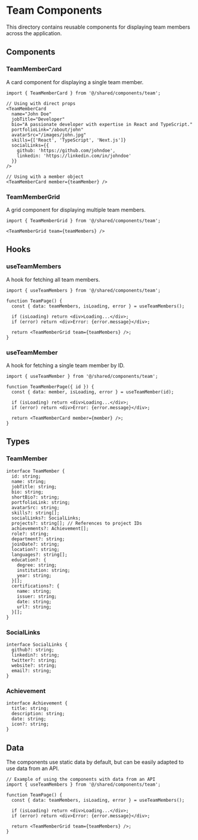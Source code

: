 # Team Components

This directory contains reusable components for displaying team members across the application.

## Components

### TeamMemberCard

A card component for displaying a single team member.

```tsx
import { TeamMemberCard } from '@/shared/components/team';

// Using with direct props
<TeamMemberCard 
  name="John Doe"
  jobTitle="Developer"
  bio="A passionate developer with expertise in React and TypeScript."
  portfolioLink="/about/john"
  avatarSrc="/images/john.jpg"
  skills={['React', 'TypeScript', 'Next.js']}
  socialLinks={{
    github: 'https://github.com/johndoe',
    linkedin: 'https://linkedin.com/in/johndoe'
  }}
/>

// Using with a member object
<TeamMemberCard member={teamMember} />
```

### TeamMemberGrid

A grid component for displaying multiple team members.

```tsx
import { TeamMemberGrid } from '@/shared/components/team';

<TeamMemberGrid team={teamMembers} />
```

## Hooks

### useTeamMembers

A hook for fetching all team members.

```tsx
import { useTeamMembers } from '@/shared/components/team';

function TeamPage() {
  const { data: teamMembers, isLoading, error } = useTeamMembers();

  if (isLoading) return <div>Loading...</div>;
  if (error) return <div>Error: {error.message}</div>;

  return <TeamMemberGrid team={teamMembers} />;
}
```

### useTeamMember

A hook for fetching a single team member by ID.

```tsx
import { useTeamMember } from '@/shared/components/team';

function TeamMemberPage({ id }) {
  const { data: member, isLoading, error } = useTeamMember(id);

  if (isLoading) return <div>Loading...</div>;
  if (error) return <div>Error: {error.message}</div>;

  return <TeamMemberCard member={member} />;
}
```

## Types

### TeamMember

```tsx
interface TeamMember {
  id: string;
  name: string;
  jobTitle: string;
  bio: string;
  shortBio?: string;
  portfolioLink: string;
  avatarSrc: string;
  skills?: string[];
  socialLinks?: SocialLinks;
  projects?: string[]; // References to project IDs
  achievements?: Achievement[];
  role?: string;
  department?: string;
  joinDate?: string;
  location?: string;
  languages?: string[];
  education?: {
    degree: string;
    institution: string;
    year: string;
  }[];
  certifications?: {
    name: string;
    issuer: string;
    date: string;
    url?: string;
  }[];
}
```

### SocialLinks

```tsx
interface SocialLinks {
  github?: string;
  linkedin?: string;
  twitter?: string;
  website?: string;
  email?: string;
}
```

### Achievement

```tsx
interface Achievement {
  title: string;
  description: string;
  date: string;
  icon?: string;
}
```

## Data

The components use static data by default, but can be easily adapted to use data from an API.

```tsx
// Example of using the components with data from an API
import { useTeamMembers } from '@/shared/components/team';

function TeamPage() {
  const { data: teamMembers, isLoading, error } = useTeamMembers();

  if (isLoading) return <div>Loading...</div>;
  if (error) return <div>Error: {error.message}</div>;

  return <TeamMemberGrid team={teamMembers} />;
}
``` 